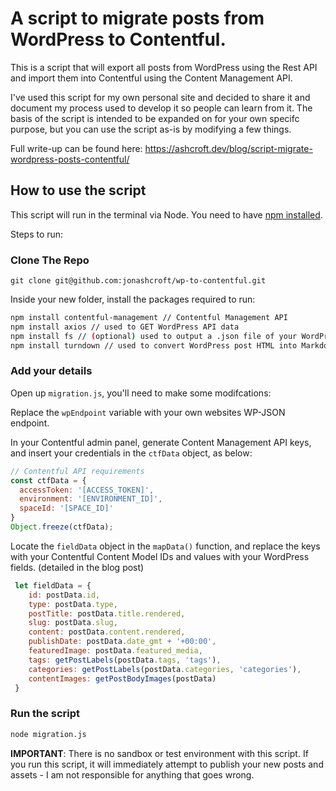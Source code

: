 # A script to migrate posts from WordPress to Contentful.

This is a script that will export all posts from WordPress using the Rest API and import them into Contentful using the Content Management API.

I've used this script for my own personal site and decided to share it and document my process used to develop it so people can learn from it. The basis of the script is intended to be expanded on for your own specifc purpose, but you can use the script as-is by modifying a few things.

Full write-up can be found here:
https://ashcroft.dev/blog/script-migrate-wordpress-posts-contentful/

## How to use the script

This script will run in the terminal via Node. You need to have [npm installed]('https://www.npmjs.com/get-npm').

Steps to run:
### Clone The Repo

`git clone git@github.com:jonashcroft/wp-to-contentful.git`

Inside your new folder, install the packages required to run:

```bash
npm install contentful-management // Contentful Management API
npm install axios // used to GET WordPress API data
npm install fs // (optional) used to output a .json file of your WordPress posts.
npm install turndown // used to convert WordPress post HTML into Markdown.
```

### Add your details

Open up `migration.js`, you'll need to make some modifcations:

Replace the `wpEndpoint` variable with your own websites WP-JSON endpoint.

In your Contentful admin panel, generate Content Management API keys, and insert your credentials in the `ctfData` object, as below:
```javascript
// Contentful API requirements
const ctfData = {
  accessToken: '[ACCESS_TOKEN]',
  environment: '[ENVIRONMENT_ID]',
  spaceId: '[SPACE_ID]'
}
Object.freeze(ctfData);
```

Locate the `fieldData` object in the  `mapData()` function, and replace the keys with your Contentful Content Model IDs and values with your WordPress fields. (detailed in the blog post)

```javascript
 let fieldData = {
    id: postData.id,
    type: postData.type,
    postTitle: postData.title.rendered,
    slug: postData.slug,
    content: postData.content.rendered,
    publishDate: postData.date_gmt + '+00:00',
    featuredImage: postData.featured_media,
    tags: getPostLabels(postData.tags, 'tags'),
    categories: getPostLabels(postData.categories, 'categories'),
    contentImages: getPostBodyImages(postData)
 }
```
### Run the script

```bash
node migration.js
```

**IMPORTANT**: There is no sandbox or test environment with this script. If you run this script, it will immediately attempt to publish your new posts and assets - I am not responsible for anything that goes wrong.